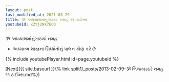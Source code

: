 ```yaml
---
layout: post
last_modified_at: 2021-03-29
title: ૐ અધયાથમાંનુંગાઠયાં નમહ ૧૧ ટાઈમ્સ
youtubeId: xZYj2NX7ECQ
---
```

 
 
 ૐ અધયાથમાંનુંગાઠયાં નમહ  
 
 -  અધ્યાત્મ શાસ્ત્રના સિધ્ધાંતોનું પાલન કોણ કરે છે 
 
  
 
  
 
 
 
 
 
 


{% include youtubePlayer.html id=page.youtubeId %}
 
[Next]({{ site.baseurl }}{% link  split1/_posts/2013-02-09-ૐ ભિજકારઠરે નમહ ૧૧ ટાઈમ્સ.md%})
 
